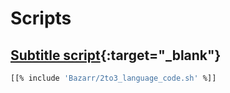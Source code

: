 # Scripts

## [Subtitle script](https://raw.githubusercontent.com/TRaSH-/Tutorials-FAQ/master/docs/Bazarr/2to3_language_code.sh){:target="_blank"}

```bash
[[% include 'Bazarr/2to3_language_code.sh' %]]
```
